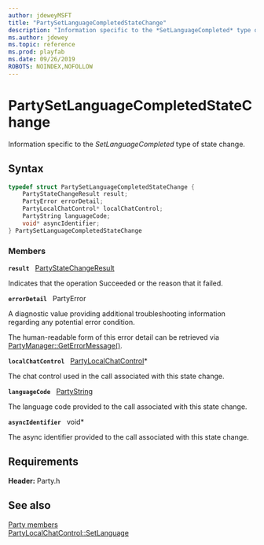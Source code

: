 ```yaml
---
author: jdeweyMSFT
title: "PartySetLanguageCompletedStateChange"
description: "Information specific to the *SetLanguageCompleted* type of state change."
ms.author: jdewey
ms.topic: reference
ms.prod: playfab
ms.date: 09/26/2019
ROBOTS: NOINDEX,NOFOLLOW
---
```


# PartySetLanguageCompletedStateChange  

Information specific to the *SetLanguageCompleted* type of state change.  

## Syntax  
  
```cpp
typedef struct PartySetLanguageCompletedStateChange {  
    PartyStateChangeResult result;  
    PartyError errorDetail;  
    PartyLocalChatControl* localChatControl;  
    PartyString languageCode;  
    void* asyncIdentifier;  
} PartySetLanguageCompletedStateChange  
```
  
### Members  
  
**`result`** &nbsp; [PartyStateChangeResult](../enums/partystatechangeresult.md)  
  
Indicates that the operation Succeeded or the reason that it failed.
  
**`errorDetail`** &nbsp; PartyError  
  
A diagnostic value providing additional troubleshooting information regarding any potential error condition.
  
The human-readable form of this error detail can be retrieved via [PartyManager::GetErrorMessage()](../classes/PartyManager/methods/partymanager_geterrormessage.md).
  
**`localChatControl`** &nbsp; [PartyLocalChatControl](../classes/PartyLocalChatControl/partylocalchatcontrol.md)*  
  
The chat control used in the call associated with this state change.
  
**`languageCode`** &nbsp; [PartyString](../typedefs.md)  
  
The language code provided to the call associated with this state change.
  
**`asyncIdentifier`** &nbsp; void*  
  
The async identifier provided to the call associated with this state change.
  
  
## Requirements  
  
**Header:** Party.h
  
## See also  
[Party members](../party_members.md)  
[PartyLocalChatControl::SetLanguage](../classes/PartyLocalChatControl/methods/partylocalchatcontrol_setlanguage.md)
  
  
